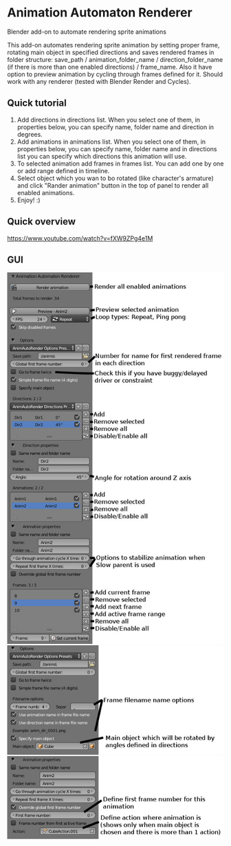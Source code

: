 Animation Automaton Renderer
==========================

Blender add-on to automate rendering sprite animations

This add-on automates rendering sprite animation by setting proper frame, rotating main object in specified directions and saves rendered frames in folder structure: save_path / animation_folder_name / direction_folder_name (if there is more than one enabled directions) / frame_name. Also it have option to preview animation by cycling through frames defined for it. Should work with any renderer (tested with Blender Render and Cycles).

## Quick tutorial

1. Add directions in directions list. When you select one of them, in properties below, you can specify name, folder name and direction in degrees.
2. Add animations in animations list. When you select one of them, in properties below, you can specify name, folder name and in directions list you can specify which directions this animation will use.
3. To selected animation add frames in frames list. You can add one by one or add range defined in timeline.
4. Select object which you wan to bo rotated (like character's armature) and click "Rander animation" button in the top of panel to render all enabled animations.
5. Enjoy! :)

## Quick overview

https://www.youtube.com/watch?v=fXW9ZPg4e1M

## GUI

![alt tag](images/gui.jpg)
![alt tag](images/options.jpg)
![alt tag](images/animation.jpg)

